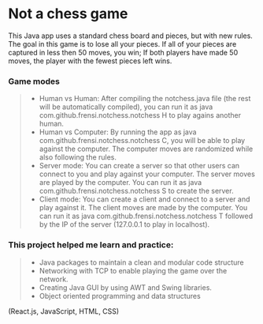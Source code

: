 # Not a chess game

This Java app uses a standard chess board and pieces, but with new rules. The goal in this game is to lose all your pieces. If all of your pieces are captured in less then 50 moves, you win; If both players have made 50 moves, the player with the fewest pieces left wins.

### Game modes
> - Human vs Human: After compiling the notchess.java file (the rest will be automatically compiled), you can run it as java com.github.frensi.notchess.notchess H to play agains another human.
> - Human vs Computer: By running the app as java com.github.frensi.notchess.notchess C, you will be able to play against the computer. The computer moves are randomized while also following the rules.
> - Server mode: You can create a server so that other users can connect to you and play against your computer. The server moves are played by the computer. You can run it as java com.github.frensi.notchess.notchess S to create the server.
> - Client mode: You can create a client and connect to a server and play against it. The client moves are made by the computer. You can run it as java com.github.frensi.notchess.notchess T followed by the IP of the server (127.0.0.1 to play in localhost).

### This project helped me learn and practice:
> - Java packages to maintain a clean and modular code structure
> - Networking with TCP to enable playing the game over the network.
> - Creating Java GUI by using AWT and Swing libraries.
> - Object oriented programming and data structures

(React.js, JavaScript, HTML, CSS)